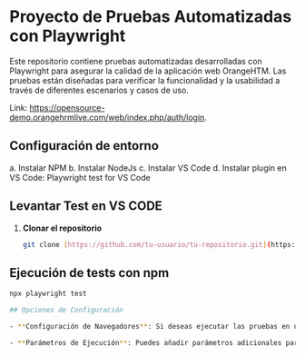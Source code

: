 # Proyecto de Pruebas Automatizadas con Playwright

Este repositorio contiene pruebas automatizadas desarrolladas con Playwright para asegurar la calidad de la aplicación web OrangeHTM. Las pruebas están diseñadas para verificar la funcionalidad y la usabilidad a través de diferentes escenarios y casos de uso. 

Link: https://opensource-demo.orangehrmlive.com/web/index.php/auth/login.

## Configuración de entorno

a.	Instalar NPM
b.	Instalar NodeJs
c.	Instalar VS Code
d.	Instalar plugin en VS Code: Playwright test for VS Code

## Levantar Test en VS CODE

1. **Clonar el repositorio**
   ```bash
   git clone [https://github.com/tu-usuario/tu-repositorio.git](https://github.com/Orlando9823/TestPlaywrighyInetum.git)
   
## Ejecución de tests con npm
   ```bash
   npx playwright test

## Opciones de Configuración

- **Configuración de Navegadores**: Si deseas ejecutar las pruebas en un navegador específico, puedes modificar el archivo de configuración playwright.config.ts.

- **Parámetros de Ejecución**: Puedes añadir parámetros adicionales para personalizar la ejecución de las pruebas, como timeouts o configuraciones de reportes.
